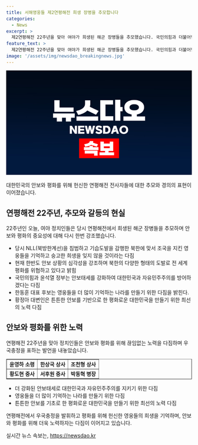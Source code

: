 ```yaml
---
title: 서해영웅들 제2연평해전 희생 장병을 추모합니다
categories:
  - News
excerpt: >
  제2연평해전 22주년을 맞아 여야가 희생된 해군 장병들을 추모했습니다. 국민의힘과 더불어민주당은 안보 강화를 강조하며, 북한의 도발에 대비하고 평화로운 대한민국을 위해 헌신하는 국군에 경의를 표했습니다. 특히, 한동훈 대표 후보는 영웅들을 더 많이 기억하는 나라를 만들겠다고 다짐했습니다. 민주당은 평화로운 대한민국을 만들기 위해 최선을 다하겠다고 밝혔습니다. (총 149자)
feature_text: >
  제2연평해전 22주년을 맞아 여야가 희생된 해군 장병들을 추모했습니다. 국민의힘과 더불어민주당은 안보 강화를 강조하며, 북한의 도발에 대비하고 평화로운 대한민국을 위해 헌신하는 국군에 경의를 표했습니다. 특히, 한동훈 대표 후보는 영웅들을 더 많이 기억하는 나라를 만들겠다고 다짐했습니다. 민주당은 평화로운 대한민국을 만들기 위해 최선을 다하겠다고 밝혔습니다. (총 149자)
image: '/assets/img/newsdao_breakingnews.jpg'
---
```


<p><img src="/assets/img/newsdao_breakingnews.jpg" alt="pcversion 속보" /></p>

<p data-ke-size="size16">대한민국의 안보와 평화를 위해 헌신한 연평해전 전사자들에 대한 추모와 경의의 표현이 이어졌습니다. </p>

<h2 data-ke-size="size26">연평해전 22주년, 추모와 갈등의 현실</h2>

<p data-ke-size="size16">22주년인 오늘, 여야 정치인들은 당시 연평해전에서 희생된 해군 장병들을 추모하며 안보와 평화의 중요성에 대해 다시 한번 강조했습니다. </p>

<ul>
  <li>당시 NLL(북방한계선)을 침범하고 기습도발을 감행한 북한에 맞서 조국을 지킨 영웅들을 기억하고 숭고한 희생을 잊지 않을 것이라는 다짐</li>
  <li>현재 한반도 안보 상황의 심각성을 강조하며 북한의 다양한 형태의 도발로 전 세계 평화를 위협하고 있다고 밝힘</li>
  <li>국민의힘과 윤석열 정부는 안보태세를 강화하여 대한민국과 자유민주주의를 방어하겠다는 다짐</li>
  <li>한동훈 대표 후보는 영웅들을 더 많이 기억하는 나라를 만들기 위한 다짐을 밝힌다.</li>
  <li>황정아 대변인은 튼튼한 안보를 기반으로 한 평화로운 대한민국을 만들기 위한 최선의 노력 다짐</li>
</ul>

<h2 data-ke-size="size26">안보와 평화를 위한 노력</h2>

<p data-ke-size="size16">연평해전 22주년을 맞아 정치인들은 안보와 평화를 위해 끊임없는 노력을 다짐하며 우국충정을 표하는 발언을 내놓았습니다.</p>

<table style="width: 100%;" border="1">
<tbody>
<tr>
<td style="text-align: center; height: 17px;"><b>윤영하 소령</b></td>
<td style="text-align: center; height: 17px;"><b>한상국 상사</b></td>
<td style="text-align: center; height: 17px;"><b>조천형 상사</b></td>
</tr>
<tr>
<td style="text-align: center; height: 17px;"><b>황도현 중사</b></td>
<td style="text-align: center; height: 17px;"><b>서후원 중사</b></td>
<td style="text-align: center; height: 17px;"><b>박동혁 병장</b></td>
</tr>
</tbody>
</table>

<ul>
  <li>더 강화된 안보태세로 대한민국과 자유민주주의를 지키기 위한 다짐</li>
  <li>영웅들을 더 많이 기억하는 나라를 만들기 위한 다짐</li>
  <li>튼튼한 안보를 기초로 한 평화로운 대한민국을 만들기 위한 최선의 노력 다짐</li>
</ul>

<p data-ke-size="size16">연평해전에서 우국충정을 발휘하고 평화를 위해 헌신한 영웅들의 희생을 기억하며, 안보와 평화를 위해 더욱 노력하자는 다짐이 이어지고 있습니다.</p>
실시간 뉴스 속보는, <a href="https://newsdao.kr" rel="dofollow">https://newsdao.kr</a>


